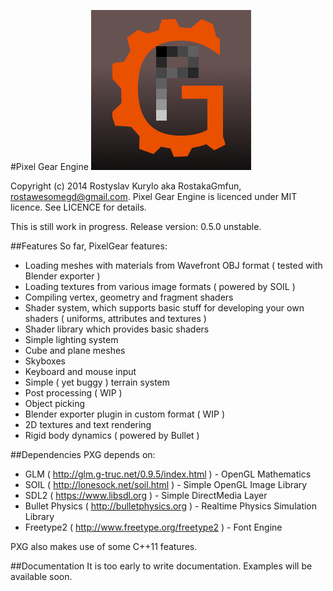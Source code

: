 #Pixel Gear Engine
![PixelGear Engine Logo](Logo.png)

Copyright (c) 2014 Rostyslav Kurylo aka RostakaGmfun, <rostawesomegd@gmail.com>.
Pixel Gear Engine is licenced under MIT licence. See LICENCE for details.

This is still work in progress.
Release version: 0.5.0 unstable.

##Features
So far, PixelGear features:
* Loading meshes with materials from Wavefront OBJ format ( tested with Blender exporter )
* Loading textures from various image formats ( powered by SOIL )
* Compiling vertex, geometry and fragment shaders
* Shader system, which supports basic stuff for developing your own shaders ( uniforms, attributes and textures )
* Shader library which provides basic shaders
* Simple lighting system
* Cube and plane meshes
* Skyboxes
* Keyboard and mouse input
* Simple ( yet buggy ) terrain system
* Post processing ( WIP )
* Object picking
* Blender exporter plugin in custom format ( WIP )
* 2D textures and text rendering
* Rigid body dynamics ( powered by Bullet )

##Dependencies
PXG depends on:
* GLM ( <http://glm.g-truc.net/0.9.5/index.html> ) - OpenGL Mathematics
* SOIL ( <http://lonesock.net/soil.html> ) - Simple OpenGL Image Library
* SDL2 ( <https://www.libsdl.org> ) - Simple DirectMedia Layer
* Bullet Physics ( <http://bulletphysics.org> ) - Realtime Physics Simulation Library
* Freetype2 ( <http://www.freetype.org/freetype2> ) - Font Engine

PXG also makes use of some C++11 features.

##Documentation
It is too early to write documentation. Examples will be available soon.
